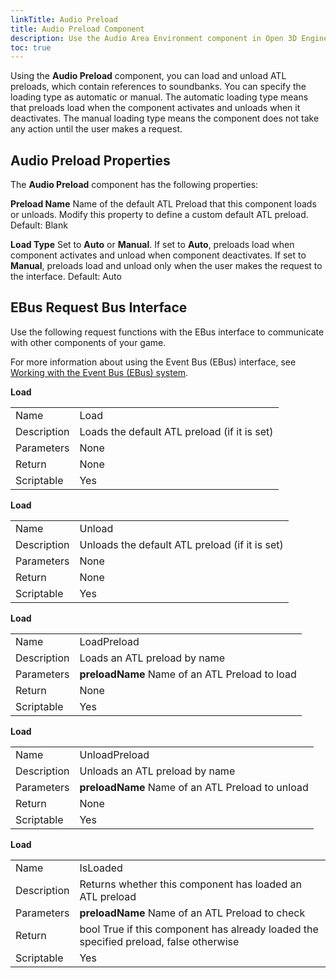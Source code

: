 ```yaml
---
linkTitle: Audio Preload
title: Audio Preload Component
description: Use the Audio Area Environment component in Open 3D Engine to apply an environment effect to sounds that an entity triggers.
toc: true
---
```


Using the **Audio Preload** component, you can load and unload ATL preloads, which contain references to soundbanks. You can specify the loading type as automatic or manual. The automatic loading type means that preloads load when the component activates and unloads when it deactivates. The manual loading type means the component does not take any action until the user makes a request.

## Audio Preload Properties

The **Audio Preload** component has the following properties:

**Preload Name**
Name of the default ATL Preload that this component loads or unloads. Modify this property to define a custom default ATL preload.
Default: Blank

**Load Type**
Set to **Auto** or **Manual**.
If set to **Auto**, preloads load when component activates and unload when component deactivates.
If set to **Manual**, preloads load and unload only when the user makes the request to the interface.
Default: Auto

## EBus Request Bus Interface

Use the following request functions with the EBus interface to communicate with other components of your game.

For more information about using the Event Bus (EBus) interface, see [Working with the Event Bus (EBus) system](/docs/user-guide/programming/messaging/ebus).


**Load**

|  |  |
| --- |--- |
| Name | Load |
| Description | Loads the default ATL preload (if it is set) |
| Parameters | None |
| Return | None |
| Scriptable | Yes |


**Load**

|  |  |
| --- |--- |
| Name | Unload |
| Description | Unloads the default ATL preload (if it is set) |
| Parameters | None |
| Return | None |
| Scriptable | Yes |


**Load**

|  |  |
| --- |--- |
| Name | LoadPreload |
| Description | Loads an ATL preload by name |
| Parameters |  **preloadName**  Name of an ATL Preload to load  |
| Return | None |
| Scriptable | Yes |


**Load**

|  |  |
| --- |--- |
| Name | UnloadPreload |
| Description | Unloads an ATL preload by name |
| Parameters |  **preloadName**  Name of an ATL Preload to unload  |
| Return | None |
| Scriptable | Yes |


**Load**

|  |  |
| --- |--- |
| Name | IsLoaded |
| Description | Returns whether this component has loaded an ATL preload |
| Parameters |  **preloadName**  Name of an ATL Preload to check  |
| Return | bool True if this component has already loaded the specified preload, false otherwise |
| Scriptable | Yes |
